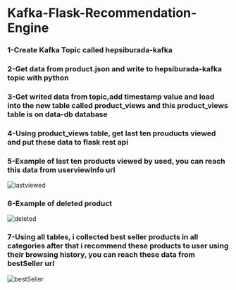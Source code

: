 # Kafka-Flask-Recommendation-Engine


### 1-Create Kafka Topic called hepsiburada-kafka
### 2-Get data from product.json and write to hepsiburada-kafka topic with python
### 3-Get writed data from topic,add timestamp value and load into the new table called product_views and this product_views table is on data-db database
### 4-Using product_views table, get last ten prouducts viewed and put these data to flask rest api

### 5-Example of last ten products viewed by used, you can reach this data from userviewInfo url
![lastviewed](https://user-images.githubusercontent.com/50598846/136380362-a31b9f2f-2b3c-4633-8bd7-21170a111171.png)

### 6-Example of deleted product
![deleted](https://user-images.githubusercontent.com/50598846/136380336-b880452f-8203-4f3a-b1b7-4fd095c78965.png)

### 7-Using all tables, i collected best seller products in all categories after that i recommend these products to user using their browsing history, you can reach these data from bestSeller url
![bestSeller](https://user-images.githubusercontent.com/50598846/136380293-c601c9bf-d221-4151-ba7d-6faf575a2ed0.png)
